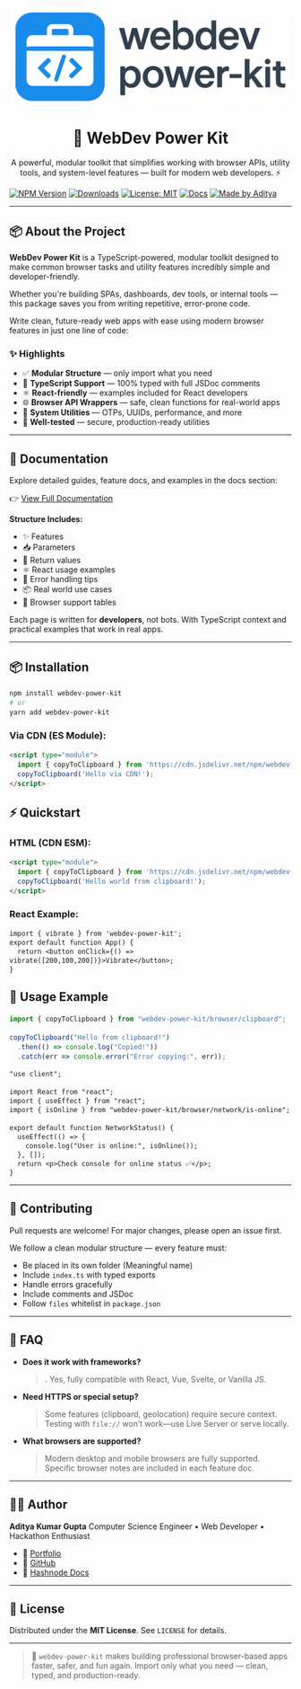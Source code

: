 <p align="center">
  <img src="./webdev logo long.png" width="500" alt="WebDev Power Kit Logo" />
  
</p>

<h1 align="center">🚀 WebDev Power Kit</h1>

<p align="center">
  A powerful, modular toolkit that simplifies working with browser APIs, utility tools, and system-level features — built for modern web developers. ⚡
</p>


[![NPM Version](https://img.shields.io/npm/v/webdev-power-kit?color=blue&label=npm%20version)](https://www.npmjs.com/package/webdev-power-kit)
[![Downloads](https://img.shields.io/npm/dt/webdev-power-kit?color=green&label=downloads)](https://www.npmjs.com/package/webdev-power-kit)
[![License: MIT](https://img.shields.io/badge/License-MIT-yellow.svg)](https://opensource.org/licenses/MIT)
[![Docs](https://img.shields.io/badge/docs-read-0984e3?logo=hashnode)](https://webdev-power-kit.hashnode.space/docs/introduction)
[![Made by Aditya](https://img.shields.io/badge/made%20by-Aditya%20Kumar%20Gupta-blueviolet)](https://github.com/dev-aditya-lab)


---

## 📦 About the Project

**WebDev Power Kit** is a TypeScript-powered, modular toolkit designed to make common browser tasks and utility features incredibly simple and developer-friendly.

Whether you're building SPAs, dashboards, dev tools, or internal tools — this package saves you from writing repetitive, error-prone code.

Write clean, future-ready web apps with ease using modern browser features in just one line of code:

### ✨ Highlights

* ✅ **Modular Structure** — only import what you need
* 🧠 **TypeScript Support** — 100% typed with full JSDoc comments
* ⚛️ **React-friendly** — examples included for React developers
* 🌐 **Browser API Wrappers** — safe, clean functions for real-world apps
* 🔌 **System Utilities** — OTPs, UUIDs, performance, and more
* 🧪 **Well-tested** — secure, production-ready utilities

---


## 📖 Documentation


Explore detailed guides, feature docs, and examples in the docs section:

👉 [View Full Documentation](https://webdev-power-kit.hashnode.dev/docs/introduction)

**Structure Includes:**

* ✨ Features
* 📥 Parameters
* 🔁 Return values
* ⚛️ React usage examples
* 🚨 Error handling tips
* 📦 Real world use cases
* 🔐 Browser support tables

Each page is written for **developers**, not bots. With TypeScript context and practical examples that work in real apps.

---

## 📦 Installation

```bash
npm install webdev-power-kit
# or
yarn add webdev-power-kit
```
### Via CDN (ES Module):

```html
<script type="module">
  import { copyToClipboard } from 'https://cdn.jsdelivr.net/npm/webdev-power-kit/+esm';
  copyToClipboard('Hello via CDN!');
</script>
```
## ⚡ Quickstart

### HTML (CDN ESM):

```html
<script type="module">
  import { copyToClipboard } from 'https://cdn.jsdelivr.net/npm/webdev-power-kit/+esm';
  copyToClipboard('Hello world from clipboard!');
</script>
```

### React Example:

```tsx
import { vibrate } from 'webdev-power-kit';
export default function App() {
  return <button onClick={() => vibrate([200,100,200])}>Vibrate</button>;
}
```

## 🚀 Usage Example

```ts
import { copyToClipboard } from "webdev-power-kit/browser/clipboard";

copyToClipboard("Hello from clipboard!")
  .then(() => console.log("Copied!"))
  .catch(err => console.error("Error copying:", err));
```



```tsx
"use client";

import React from "react";
import { useEffect } from "react";
import { isOnline } from "webdev-power-kit/browser/network/is-online";

export default function NetworkStatus() {
  useEffect(() => {
    console.log("User is online:", isOnline());
  }, []);
  return <p>Check console for online status ✅</p>;
}
```

---

## 🤝 Contributing

Pull requests are welcome! For major changes, please open an issue first.

We follow a clean modular structure — every feature must:

* Be placed in its own folder (Meaningful name)
* Include `index.ts` with typed exports
* Handle errors gracefully
* Include comments and JSDoc
* Follow `files` whitelist in `package.json`

---
## 📝 FAQ

* **Does it work with frameworks?**
  >. Yes, fully compatible with React, Vue, Svelte, or Vanilla JS.

* **Need HTTPS or special setup?**
  > Some features (clipboard, geolocation) require secure context. Testing with `file://` won’t work—use Live Server or serve locally.

* **What browsers are supported?**
  > Modern desktop and mobile browsers are fully supported. Specific browser notes are included in each feature doc.
---

## 👨‍💻 Author

**Aditya Kumar Gupta**
Computer Science Engineer • Web Developer • Hackathon Enthusiast

* 🔗 [Portfolio](https://your-portfolio-link)
* 🐙 [GitHub](https://github.com/adityakgupta)
* 📝 [Hashnode Docs](https://webdev-power-kit.hashnode.dev/docs/introduction)

---

## 📄 License
Distributed under the **MIT License**.
See `LICENSE` for details.


---

> 🚀 `webdev-power-kit` makes building professional browser-based apps faster, safer, and fun again.
> Import only what you need — clean, typed, and production-ready.
